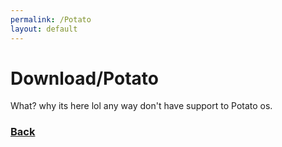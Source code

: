 ```yaml
---
permalink: /Potato
layout: default
---
```


<h1>Download/Potato</h1>

What? why its here lol any way don't have support to Potato os.

<h3><a href="..">Back</a><h3>
